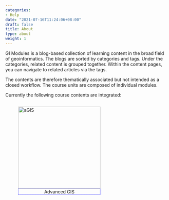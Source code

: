 ```yaml
---
categories:
- Help
date: "2021-07-16T11:24:06+08:00"
draft: false
title: About
type: about
weight: 1
---
```





GI Modules is a blog-based collection of learning content in the broad field of geoinformatics. The blogs are sorted by categories and tags. Under the categories, related content is grouped together. Within the content pages, you can navigate to related articles via the tags.


The contents are therefore thematically associated but not intended as a closed workflow. The course units are composed of individual modules. 

Currently the following course contents are integrated:


<style>.myDiv {display:table-cell; } figure figcaption {border: 1px dotted blue; text-align: center;}</style>
<div class="myDiv" text-align="left">
<figure>
     <a href="https://gisma-courses.github.io/gi-modules/categories/agis">
         <img alt="aGIS" src="/gi-modules/img/gi-icon.png" 
         width=256" height="256">
      </a>
    <figcaption>Advanced GIS</figcaption>
</figure>
</div>
